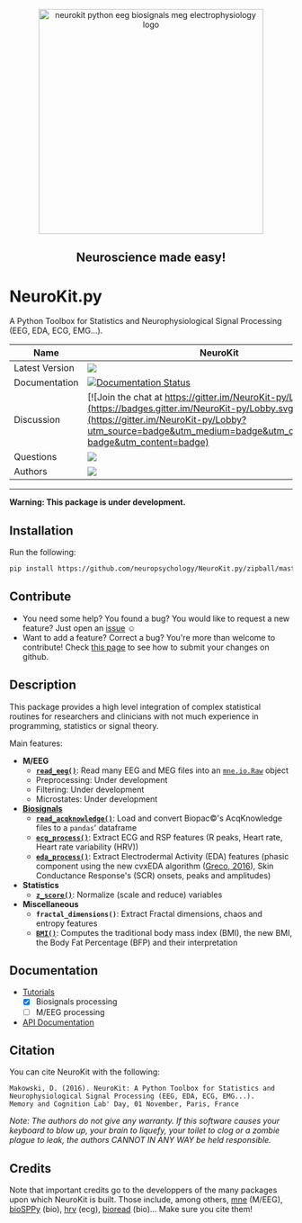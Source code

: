 <p align="center"><a href=http://neurokit.readthedocs.io/en/latest/?badge=latest><img src="https://github.com/neuropsychology/NeuroKit.py/blob/master/docs/img/neurokit.png" width="400" align="center" alt="neurokit python eeg biosignals meg electrophysiology logo"></a></p>

<h2 align="center">Neuroscience made easy!</h2>


# NeuroKit.py 
A Python Toolbox for Statistics and Neurophysiological Signal Processing (EEG, EDA, ECG, EMG...).





|Name|NeuroKit|
|----------------|---|
|Latest Version|[![](https://img.shields.io/badge/version-0.1.0-brightgreen.svg)](https://pypi.python.org/pypi/neurokit)|
|Documentation|[![Documentation Status](https://readthedocs.org/projects/neurokit/badge/?version=latest)](http://neurokit.readthedocs.io/en/latest/?badge=latest)|
|Discussion|[![Join the chat at https://gitter.im/NeuroKit-py/Lobby](https://badges.gitter.im/NeuroKit-py/Lobby.svg)](https://gitter.im/NeuroKit-py/Lobby?utm_source=badge&utm_medium=badge&utm_campaign=pr-badge&utm_content=badge)|
|Questions|[![](https://img.shields.io/badge/issue-create-purple.svg?colorB=FF9800)](https://github.com/neuropsychology/NeuroKit.py/issues)|
|Authors|[![](https://img.shields.io/badge/CV-D._Makowski-purple.svg?colorB=9C27B0)](https://cdn.rawgit.com/neuropsychology/Organization/master/CVs/DominiqueMakowski.pdf)|

---

**Warning: This package is under development.**

## Installation

Run the following:

```bash
pip install https://github.com/neuropsychology/NeuroKit.py/zipball/master
```

## Contribute
- You need some help? You found a bug? You would like to request a new feature? 
  Just open an [issue](https://github.com/neuropsychology/NeuroKit.py/issues) :relaxed:
- Want to add a feature? Correct a bug? You're more than welcome to contribute!
  Check [this page](http://ecole-de-neuropsychologie.readthedocs.io/en/latest/Contributing/Contribute/) to see how to submit your changes on github.

## Description

This package provides a high level integration of complex statistical routines for researchers and clinicians with not much experience in programming, statistics or signal theory.

Main features:

- **M/EEG**
  - **[`read_eeg()`](http://neurokit.readthedocs.io/en/latest/documentation.html#read-eeg)**: Read many EEG and MEG files into an [`mne.io.Raw`](http://martinos.org/mne/stable/generated/mne.io.Raw.html#mne.io.Raw) object
  - Preprocessing: Under development
  - Filtering: Under development
  - Microstates: Under development
- **[Biosignals](http://neurokit.readthedocs.io/en/latest/tutorials/Bio.html)**
  - **[`read_acqknowledge()`](http://neurokit.readthedocs.io/en/latest/documentation.html#read-acqknowledge)**: Load and convert Biopac:copyright:'s AcqKnowledge files to a `pandas`' dataframe
  - **[`ecg_process()`](http://neurokit.readthedocs.io/en/latest/documentation.html#ecg-process)**: Extract ECG and RSP features (R peaks, Heart rate, Heart rate variability (HRV))
  - **[`eda_process()`](http://neurokit.readthedocs.io/en/latest/documentation.html#eda-process)**: Extract Electrodermal Activity (EDA) features (phasic component using the new cvxEDA algorithm ([Greco, 2016](https://www.ncbi.nlm.nih.gov/pubmed/26336110)), Skin Conductance Response's (SCR) onsets, peaks and amplitudes)
- **Statistics**
  - **[`z_score()`](http://neurokit.readthedocs.io/en/latest/documentation.html#z-score)**: Normalize (scale and reduce) variables
- **Miscellaneous**
  - **`fractal_dimensions()`**: Extract Fractal dimensions, chaos and entropy features
  - **[`BMI()`](http://neurokit.readthedocs.io/en/latest/documentation.html#bmi)**: Computes the traditional body mass index (BMI), the new BMI, the Body Fat Percentage (BFP) and their interpretation






## Documentation

- [Tutorials](http://neurokit.readthedocs.io/en/latest/tutorials/index.html)
  - [x] Biosignals processing
  - [ ] M/EEG processing
- [API Documentation](http://neurokit.readthedocs.io/en/latest/documentation.html)


## Citation
You can cite NeuroKit with the following:
```
Makowski, D. (2016). NeuroKit: A Python Toolbox for Statistics and Neurophysiological Signal Processing (EEG, EDA, ECG, EMG...).
Memory and Cognition Lab' Day, 01 November, Paris, France
```
*Note: The authors do not give any warranty. If this software causes your keyboard to blow up, your brain to liquefy, your toilet to clog or a zombie plague to leak, the authors CANNOT IN ANY WAY be held responsible.*

## Credits
Note that important credits go to the developpers of the many packages upon which NeuroKit is built. Those include, among others, [mne](http://mne-tools.github.io/stable/index.html) (M/EEG), [bioSPPy](https://github.com/PIA-Group/BioSPPy) (bio), [hrv](https://github.com/rhenanbartels/hrv) (ecg), [bioread](https://github.com/njvack/bioread) (bio)... Make sure you cite them!
